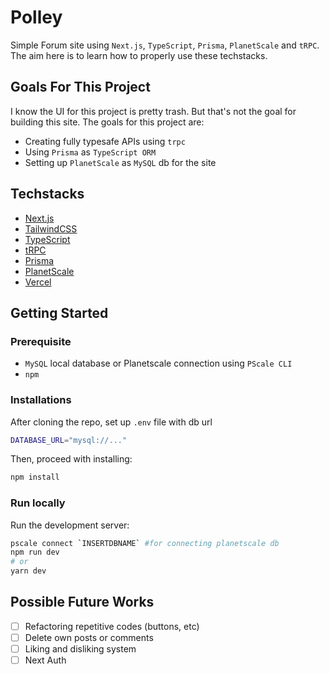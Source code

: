 # Polley

Simple Forum site using `Next.js`, `TypeScript`, `Prisma`, `PlanetScale` and `tRPC`. The aim here is to learn how to properly use these techstacks.

## Goals For This Project

I know the UI for this project is pretty trash. But that's not the goal for building this site. The goals for this project are:

- Creating fully typesafe APIs using `trpc`
- Using `Prisma` as `TypeScript ORM`
- Setting up `PlanetScale` as `MySQL` db for the site

## Techstacks

- [Next.js](https://nextjs.org/)
- [TailwindCSS](https://tailwindcss.com/)
- [TypeScript](https://www.typescriptlang.org/)
- [tRPC](https://trpc.io/)
- [Prisma](https://www.prisma.io/)
- [PlanetScale](https://planetscale.com/)
- [Vercel](https://vercel.com/)

## Getting Started

### Prerequisite

- `MySQL` local database or Planetscale connection using `PScale CLI`
- `npm`

### Installations

After cloning the repo, set up `.env` file with db url

```bash
DATABASE_URL="mysql://..."
```

Then, proceed with installing:

```bash
npm install
```

### Run locally

Run the development server:

```bash
pscale connect `INSERTDBNAME` #for connecting planetscale db
npm run dev
# or
yarn dev
```

## Possible Future Works

- [ ] Refactoring repetitive codes (buttons, etc)
- [ ] Delete own posts or comments
- [ ] Liking and disliking system
- [ ] Next Auth
